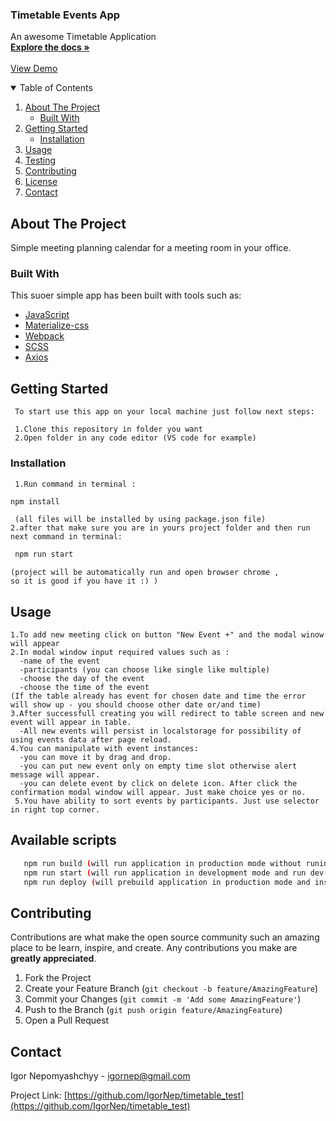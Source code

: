 <p align="left">

  <h3 align="left">Timetable Events App</h3>
  <p align="left">
    An awesome Timetable Application
    <br />
    <a href="https://github.com/IgorNep/timetable_test"><strong>Explore the docs »</strong></a>
    <br />
    <br />
    <a href="https://igornep.github.io/timetable_test/">View Demo</a> 
  </p>
</p>

<details open="open">
  <summary>Table of Contents</summary>
  <ol>
    <li>
      <a href="#about-the-project">About The Project</a>
      <ul>
        <li><a href="#built-with">Built With</a></li>
      </ul>
    </li>
    <li>
      <a href="#getting-started">Getting Started</a>
      <ul>
        <li><a href="#installation">Installation</a></li>        
      </ul>
    </li>
    <li><a href="#usage">Usage</a></li> 
    <li><a href="#testing">Testing</a></li>
    <li><a href="#contributing">Contributing</a></li>
    <li><a href="#license">License</a></li>
    <li><a href="#contact">Contact</a></li>
 
  </ol>
</details>

## About The Project

Simple meeting planning calendar for a meeting room in your office.

### Built With

This suoer simple app has been built with tools such as:

- [JavaScript](https://developer.mozilla.org/uk/docs/Web/JavaScript)
- [Materialize-css](https://materializecss.com/)
- [Webpack](https://webpack.js.org/)
- [SCSS](https://sass-lang.com/)
- [Axios](https://www.npmjs.com/package/axios)

<!-- GETTING STARTED -->

## Getting Started

```text
 To start use this app on your local machine just follow next steps:

 1.Clone this repository in folder you want
 2.Open folder in any code editor (VS code for example)
```

### Installation

```text
 1.Run command in terminal :
```

```sh
npm install
```

```text
 (all files will be installed by using package.json file)
2.after that make sure you are in yours project folder and then run next command in terminal:
```

```sh
 npm run start
```

```text
(project will be automatically run and open browser chrome ,
so it is good if you have it :) )
```

## Usage

```text
1.To add new meeting click on button "New Event +" and the modal winow will appear
2.In modal window input required values such as :
  -name of the event
  -participants (you can choose like single like multiple)
  -choose the day of the event
  -choose the time of the event
(If the table already has event for chosen date and time the error will show up - you should choose other date or/and time)
3.After successfull creating you will redirect to table screen and new event will appear in table.
  -All new events will persist in localstorage for possibility of using events data after page reload.
4.You can manipulate with event instances:
  -you can move it by drag and drop.
  -you can put new event only on empty time slot otherwise alert message will appear.
  -you can delete event by click on delete icon. After click the confirmation modal window will appear. Just make choice yes or no.
 5.You have ability to sort events by participants. Just use selector in right top corner.
```

## Available scripts

```sh 
   npm run build (will run application in production mode without runing local server)
   npm run start (will run application in development mode and run dev-server)  
   npm run deploy (will prebuild application in production mode and install on github pages)
```



<!-- CONTRIBUTING -->

## Contributing

Contributions are what make the open source community such an amazing place to be learn, inspire, and create. Any contributions you make are **greatly appreciated**.

1. Fork the Project
2. Create your Feature Branch (`git checkout -b feature/AmazingFeature`)
3. Commit your Changes (`git commit -m 'Add some AmazingFeature'`)
4. Push to the Branch (`git push origin feature/AmazingFeature`)
5. Open a Pull Request

<!-- CONTACT -->

## Contact

Igor Nepomyashchyy - igornep@gmail.com

Project Link: [https://github.com/IgorNep/timetable_test](https://github.com/IgorNep/timetable_test)

[contributors-shield]: https://img.shields.io/github/contributors/othneildrew/Best-README-Template.svg?style=for-the-badge
[contributors-url]: https://github.com/othneildrew/Best-README-Template/graphs/contributors
[forks-shield]: https://img.shields.io/github/forks/othneildrew/Best-README-Template.svg?style=for-the-badge
[forks-url]: https://github.com/othneildrew/Best-README-Template/network/members
[stars-shield]: https://img.shields.io/github/stars/othneildrew/Best-README-Template.svg?style=for-the-badge
[stars-url]: https://github.com/othneildrew/Best-README-Template/stargazers
[issues-shield]: https://img.shields.io/github/issues/othneildrew/Best-README-Template.svg?style=for-the-badge
[issues-url]: https://github.com/othneildrew/Best-README-Template/issues
[license-shield]: https://img.shields.io/github/license/othneildrew/Best-README-Template.svg?style=for-the-badge
[license-url]: https://github.com/othneildrew/Best-README-Template/blob/master/LICENSE.txt
[linkedin-shield]: https://img.shields.io/badge/-LinkedIn-black.svg?style=for-the-badge&logo=linkedin&colorB=555
[linkedin-url]: https://linkedin.com/in/othneildrew
[product-screenshot]: images/screenshot.png
